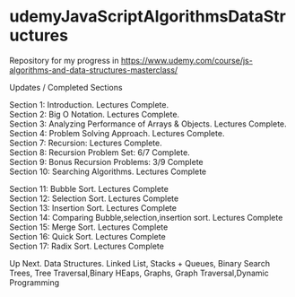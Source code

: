# udemyJavaScriptAlgorithmsDataStructures

Repository for my progress in https://www.udemy.com/course/js-algorithms-and-data-structures-masterclass/

Updates / Completed Sections 

Section 1: Introduction. Lectures Complete. <br>
Section 2: Big O Notation.  Lectures Complete. <br>
Section 3: Analyzing Performance of Arrays & Objects. Lectures Complete. <br>
Section 4: Problem Solving Approach. Lectures Complete. <br>
Section 7: Recursion: Lectures Complete. <br>
Section 8: Recursion Problem Set: 6/7 Complete. <br>
Section 9: Bonus Recursion Problems: 3/9 Complete <br>
Section 10: Searching Algorithms. Lectures Complete <br>

Section 11: Bubble Sort. Lectures Complete <br>
Section 12: Selection Sort. Lectures Complete <br>
Section 13: Insertion Sort. Lectures Complete <br>
Section 14: Comparing Bubble,selection,insertion sort. Lectures Complete <br>
Section 15: Merge Sort. Lectures Complete <br>
Section 16: Quick Sort. Lectures Complete <br>
Section 17: Radix Sort. Lectures Complete <br>

Up Next. Data Structures. Linked List, Stacks + Queues, Binary Search Trees, Tree Traversal,Binary HEaps, Graphs, Graph Traversal,Dynamic Programming


